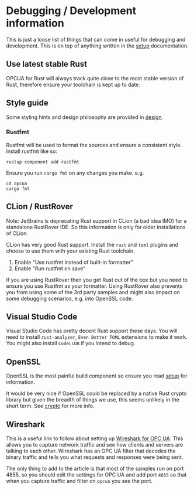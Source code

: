 # Debugging / Development information

This is just a loose list of things that can come in useful for debugging and development. This is on top of anything written in the [setup](./setup.md) documentation.

## Use latest stable Rust

OPCUA for Rust will always track quite close to the most stable version of Rust, therefore ensure your toolchain is kept up to date.

## Style guide

Some styling hints and design philosophy are provided in [design](./design.md).

### Rustfmt

Rustfmt will be used to format the sources and ensure a consistent style. Install rustfmt like so:

```
rustup component add rustfmt
```

Ensure you run `cargo fmt` on any changes you make. e.g.

```
cd opcua
cargo fmt
```

## CLion / RustRover

Note: JetBrains is deprecating Rust support in CLion (a bad idea IMO) for a standalone RustRover IDE. So this information is only for older installations of CLion.

CLion has very good Rust support. Install the `rust` and `toml` plugins and choose to use them with your existing Rust toolchain.

1. Enable "Use rustfmt instead of built-in formatter"
2. Enable "Run rustfmt on save"

If you are using RustRover then you get Rust out of the box but you need to ensure you use Rustfmt as your formatter. Using RustRover also prevents you from using some of the 3rd party samples and might also impact on some debugging scenarios, e.g. into OpenSSL code.

## Visual Studio Code

Visual Studio Code has pretty decent Rust support these days. You will need to install `rust-analyzer`, `Even Better TOML` extensions to make it work. You might also install `CodeLLDB` if you intend to debug.

## OpenSSL

OpenSSL is the most painful build component so ensure you read [setup](./setup.md) for information.

It would be very nice if OpenSSL could be replaced by a native Rust crypto library but given the breadth of things we use, this seems unlikely in the short term. See [crypto](./crypto.md) for more info.

## Wireshark

This is a useful link to follow about setting up [Wireshark for OPC UA](https://opcconnect.opcfoundation.org/2017/02/analyzing-opc-ua-communications-with-wireshark/). This allows you to capture network traffic and see how clients and servers are talking to each other. Wireshark has an OPC UA filter that decodes the binary traffic and tells you what requests and responses were being sent.

The only thing to add to the article is that most of the samples run on port 4855, so you should edit the settings for OPC UA and add port `4855` so that when you capture traffic and filter on `opcua` you see the port.